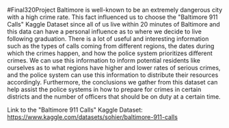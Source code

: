 #Final320Project
Baltimore is well-known to be an extremely dangerous city with a high crime rate. This fact influenced us to choose the "Baltimore 911 Calls" Kaggle Dataset since all of us live within 20 minutes of Baltimore and this data can have a personal influence as to where we decide to live following graduation. There is a lot of useful and interesting information such as the types of calls coming from different regions, the dates during which the crimes happen, and how the police system prioritizes different crimes. We can use this information to inform potential residents like ourselves as to what regions have higher and lower rates of serious crimes, and the police system can use this information to distribute their resources accordingly. Furthermore, the conclusions we gather from this dataset can help assist the police systems in how to prepare for crimes in certain districts and the number of officers that should be on duty at a certain time. 

Link to the "Baltimore 911 Calls" Kaggle Dataset: https://www.kaggle.com/datasets/sohier/baltimore-911-calls


